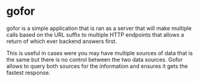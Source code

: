 # gofor
gofor is a simple application that is ran as a server that will make multiple
calls based on the URL suffix to multiple HTTP endpoints that allows a return 
of which ever backend answers first. 

This is useful in cases were you may have multiple sources of data that is the same
but there is no control between the two data sources. Gofor allows to query both
sources for the information and ensures it gets the fastest response.

